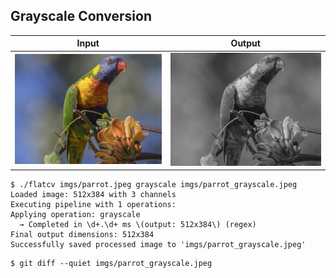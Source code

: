 ## Grayscale Conversion

Input | Output
------|--------
![](imgs/parrot.jpeg) | ![](imgs/parrot_grayscale.jpeg)

```scrut
$ ./flatcv imgs/parrot.jpeg grayscale imgs/parrot_grayscale.jpeg
Loaded image: 512x384 with 3 channels
Executing pipeline with 1 operations:
Applying operation: grayscale
  → Completed in \d+.\d+ ms \(output: 512x384\) (regex)
Final output dimensions: 512x384
Successfully saved processed image to 'imgs/parrot_grayscale.jpeg'
```

```scrut
$ git diff --quiet imgs/parrot_grayscale.jpeg
```
